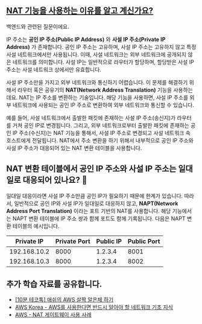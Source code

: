 ## [NAT 기능을 사용하는 이유를 알고 계신가요?](https://www.maeil-mail.kr/question/164)

백엔드와 관련된 질문이에요.

IP 주소는 **공인 IP 주소(Public IP Address)** 와 **사설 IP 주소(Private IP Address)** 가 존재합니다. 공인 IP 주소는 고유하며, 사설 IP 주소는 고유하지 않고 특정 사설 네트워크에서만 사용됩니다. 이때, 사설 네트워크는 외부 네트워크에 공개되지 않은 네트워크를 의미합니다. 사설 IP는 일반적으로 라우터가 할당하며, 할당받은 사설 IP 주소는 사설 네트워크 상에서만 유효합니다.

사설 IP 주소만을 가지고 외부 네트워크와 통신하기 어렵습니다. 이 문제를 해결하기 위해서 라우터 혹은 공유기의 **NAT(Network Address Translation)** 기능을 사용하는데요. NAT는 IP 주소를 변환하는 기술입니다. 해당 기능을 사용하면, 사설 IP 주소를 외부 네트워크에 사용되는 공인 IP 주소로 변환하여 외부 네트워크와 통신할 수 있습니다.

예를 들어, 사설 네트워크에서 출발한 패킷에 존재하는 사설 IP 주소(송신지)가 라우터를 거쳐 공인 IP로 변경됩니다. 그리고, 외부 네트워크로부터 출발한 패킷에 존재하는 공인 IP 주소(수신지)는 NAT 기능을 통해서, 사설 IP 주소로 변경되고 사설 네트워크 속 호스트에게 전달됩니다. NAT에서 주소 변환을 하기 위해서 내부적으로 공인 IP 주소와 사설 IP 주소가 대응되어 있는 NAT 변환 테이블을 사용합니다.

## NAT 변환 테이블에서 공인 IP 주소와 사설 IP 주소는 일대일로 대응되어 있나요? 🤔

일대일 대응이라면 사설 IP 주소만큼 공인 IP가 필요하기 때문에 한계가 있습니다. 따라서, 일반적으로 공인 IP와 사설 IP가 일대일로 대응하지 않고, **NAPT(Network Address Port Translation)** 이라는 포트 기반의 NAT를 사용합니다. 해당 기능에서는 NAPT 변환 테이블에 IP 주소 쌍과 함께 포트도 함께 기록됩니다. 다음은 NAPT 변환 테이블의 예시입니다.

|Private IP|Private Port|Public IP|Public Port|
|---|---|---|---|
|192.168.10.2|8000|1.2.3.4|8001|
|192.168.10.3|8000|1.2.3.4|8002|

## 추가 학습 자료를 공유합니다.

- [[10분 테코톡] 애쉬의 AWS 살짝 알은체 하기](https://youtu.be/tkP5u_SrF-8?feature=shared)
- [AWS Korea - AWS를 사용한다면 반드시 알아야 할 네트워크 기초 지식](https://youtu.be/vCNexbgYmQ8?feature=shared)
- [AWS - NAT 게이트웨이 사용 사례](https://docs.aws.amazon.com/ko_kr/vpc/latest/userguide/nat-gateway-scenarios.html)